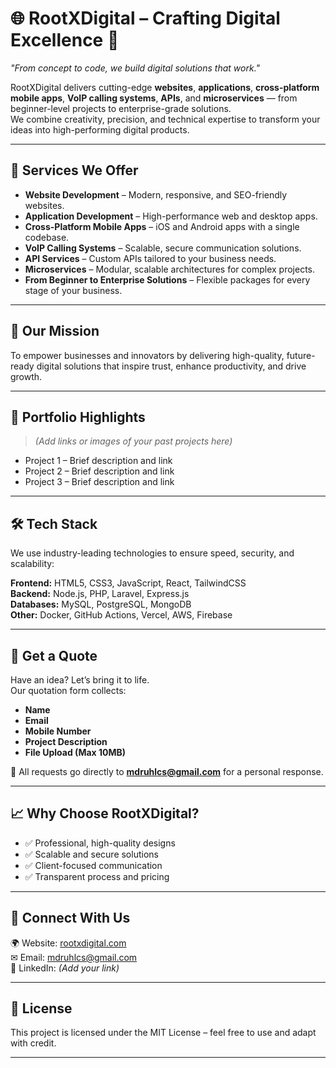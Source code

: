 # 🌐 RootXDigital – Crafting Digital Excellence 🚀  

*"From concept to code, we build digital solutions that work."*  

RootXDigital delivers cutting-edge **websites**, **applications**, **cross-platform mobile apps**, **VoIP calling systems**, **APIs**, and **microservices** — from beginner-level projects to enterprise-grade solutions.  
We combine creativity, precision, and technical expertise to transform your ideas into high-performing digital products.  

---

## 📌 Services We Offer  
- **Website Development** – Modern, responsive, and SEO-friendly websites.  
- **Application Development** – High-performance web and desktop apps.  
- **Cross-Platform Mobile Apps** – iOS and Android apps with a single codebase.  
- **VoIP Calling Systems** – Scalable, secure communication solutions.  
- **API Services** – Custom APIs tailored to your business needs.  
- **Microservices** – Modular, scalable architectures for complex projects.  
- **From Beginner to Enterprise Solutions** – Flexible packages for every stage of your business.  

---

## 🎯 Our Mission  
To empower businesses and innovators by delivering high-quality, future-ready digital solutions that inspire trust, enhance productivity, and drive growth.  

---

## 📂 Portfolio Highlights  
> *(Add links or images of your past projects here)*  
- Project 1 – Brief description and link  
- Project 2 – Brief description and link  
- Project 3 – Brief description and link  

---

## 🛠 Tech Stack  
We use industry-leading technologies to ensure speed, security, and scalability:  

**Frontend:** HTML5, CSS3, JavaScript, React, TailwindCSS  
**Backend:** Node.js, PHP, Laravel, Express.js  
**Databases:** MySQL, PostgreSQL, MongoDB  
**Other:** Docker, GitHub Actions, Vercel, AWS, Firebase  

---

## 📩 Get a Quote  
Have an idea? Let’s bring it to life.  
Our quotation form collects:  
- **Name**  
- **Email**  
- **Mobile Number**  
- **Project Description**  
- **File Upload (Max 10MB)**  

📧 All requests go directly to **[mdruhlcs@gmail.com](mailto:mdruhlcs@gmail.com)** for a personal response.  

---

## 📈 Why Choose RootXDigital?  
- ✅ Professional, high-quality designs  
- ✅ Scalable and secure solutions  
- ✅ Client-focused communication  
- ✅ Transparent process and pricing  

---

## 🔗 Connect With Us  
🌍 Website: [rootxdigital.com](https://rootxdigital.com)  
✉ Email: [mdruhlcs@gmail.com](mailto:mdruhlcs@gmail.com)  
💼 LinkedIn: *(Add your link)*  

---

## 📜 License  
This project is licensed under the MIT License – feel free to use and adapt with credit.

---
